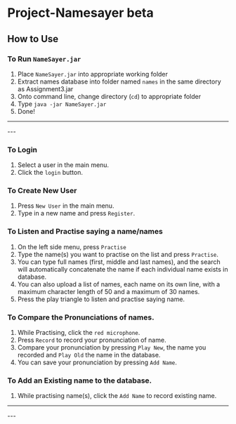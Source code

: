 # Project-Namesayer beta

## How to Use

### To Run `NameSayer.jar`
1. Place `NameSayer.jar` into appropriate working folder
2. Extract names database into folder named `names` in the same directory as Assignment3.jar
3. Onto command line, change directory (`cd`) to appropriate folder
4. Type `java -jar NameSayer.jar`
5. Done!

<hr>
---
</hr>


### To Login
1. Select a user in the main menu.
2. Click the `login` button.

### To Create New User
1. Press `New User` in the main menu.
2. Type in a new name and press `Register`.

### To Listen and Practise saying a name/names
1. On the left side menu, press `Practise`
2. Type the name(s) you want to practise on the list and press `Practise`.
3. You can type full names (first, middle and last names), and the search will automatically concatenate the name if each individual name exists in database.
4. You can also upload a list of names, each name on its own line, with a maximum character length of 50 and a maximum of 30 names.
5. Press the play triangle to listen and practise saying name.

### To Compare the Pronunciations of names.
1. While Practising, click the `red microphone`.
2. Press `Record` to record your pronunciation of name.
3. Compare your pronunciation by pressing `Play New`, the name you recorded and `Play Old` the name in the database.
4. You can save your pronunciation by pressing `Add Name`.

### To Add an Existing name to the database.
1. While practising name(s), click the `Add Name` to record existing name.

<hr>
---
</hr>
